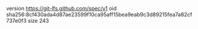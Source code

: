 version https://git-lfs.github.com/spec/v1
oid sha256:8cf430ada4d87ae23599f10ca95aff15bea9eab9c3d89215fea7a82cf737e0f3
size 243
